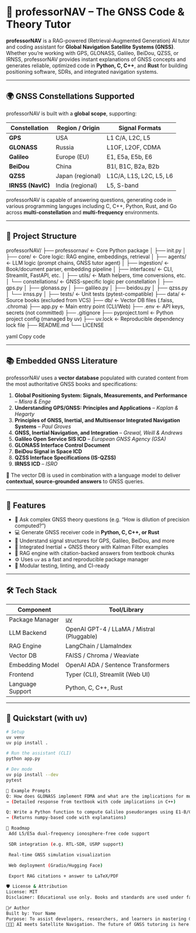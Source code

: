 # 📡 professorNAV – The GNSS Code & Theory Tutor

**professorNAV** is a RAG-powered (Retrieval-Augmented Generation) AI tutor and coding assistant for **Global Navigation Satellite Systems (GNSS)**. Whether you’re working with GPS, GLONASS, Galileo, BeiDou, QZSS, or IRNSS, professorNAV provides instant explanations of GNSS concepts and generates reliable, optimized code in **Python, C, C++**, and **Rust** for building positioning software, SDRs, and integrated navigation systems.

---

## 🌍 GNSS Constellations Supported

professorNAV is built with a **global scope**, supporting:

| Constellation    | Region / Origin       | Signal Formats             |
|------------------|------------------------|-----------------------------|
| **GPS**          | USA                    | L1 C/A, L2C, L5             |
| **GLONASS**      | Russia                 | L1OF, L2OF, CDMA            |
| **Galileo**      | Europe (EU)            | E1, E5a, E5b, E6            |
| **BeiDou**       | China                  | B1I, B1C, B2a, B2b          |
| **QZSS**         | Japan (regional)       | L1C/A, L1S, L2C, L5, L6     |
| **IRNSS (NavIC)**| India (regional)       | L5, S-band                  |

professorNAV is capable of answering questions, generating code in various programming languges including C, C++, Python, Rust, and Go across **multi-constellation** and **multi-frequency** environments.

---

## 📁 Project Structure

professorNAV/
├── professornav/ ← Core Python package
│ ├── init.py
│ ├── core/ ← Core logic: RAG engine, embeddings, retrieval
│ ├── agents/ ← LLM logic (prompt chains, GNSS tutor agent)
│ ├── ingestion/ ← Book/document parser, embedding pipeline
│ ├── interfaces/ ← CLI, Streamlit, FastAPI, etc.
│ ├── utils/ ← Math helpers, time conversions, etc.
│ └── constellations/ ← GNSS-specific logic per constellation
│ ├── gps.py
│ ├── glonass.py
│ ├── galileo.py
│ ├── beidou.py
│ ├── qzss.py
│ └── irnss.py
│
├── tests/ ← Unit tests (pytest-compatible)
├── data/ ← Source books (excluded from VCS)
├── db/ ← Vector DB files (.faiss, .chroma)
├── app.py ← Main entry point (CLI/Web)
├── .env ← API keys, secrets (not committed)
├── .gitignore
├── pyproject.toml ← Python project config (managed by uv)
├── uv.lock ← Reproducible dependency lock file
├── README.md
└── LICENSE

yaml
Copy code

---

## 📚 Embedded GNSS Literature

professorNAV uses a **vector database** populated with curated content from the most authoritative GNSS books and specifications:

1. **Global Positioning System: Signals, Measurements, and Performance** – *Misra & Enge*
2. **Understanding GPS/GNSS: Principles and Applications** – *Kaplan & Hegarty*
3. **Principles of GNSS, Inertial, and Multisensor Integrated Navigation Systems** – *Paul Groves*
4. **GNSS, Inertial Navigation, and Integration** – *Grewal, Weill & Andrews*
5. **Galileo Open Service SIS ICD** – *European GNSS Agency (GSA)*
6. **GLONASS Interface Control Document**
7. **BeiDou Signal in Space ICD**
8. **QZSS Interface Specifications (IS-QZSS)**
9. **IRNSS ICD** – *ISRO*

🧠 The vector DB is used in combination with a language model to deliver **contextual, source-grounded answers** to GNSS queries.

---

## 🧠 Features

- 💬 Ask complex GNSS theory questions (e.g. “How is dilution of precision computed?”)
- 💻 Generate GNSS receiver code in **Python, C, C++, or Rust**
- 📡 Understand signal structures for GPS, Galileo, BeiDou, and more
- 🧭 Integrated Inertial + GNSS theory with Kalman Filter examples
- 🧠 RAG engine with citation-backed answers from textbook chunks
- ⚙️ Uses `uv` as a fast and reproducible package manager
- 🧪 Modular testing, linting, and CI-ready

---

## 🛠️ Tech Stack

| Component        | Tool/Library                     |
|------------------|----------------------------------|
| Package Manager  | [uv](https://github.com/astral-sh/uv) |
| LLM Backend      | OpenAI GPT-4 / LLaMA / Mistral (Pluggable) |
| RAG Engine       | LangChain / LlamaIndex           |
| Vector DB        | FAISS / Chroma / Weaviate        |
| Embedding Model  | OpenAI ADA / Sentence Transformers |
| Frontend         | Typer (CLI), Streamlit (Web UI)  |
| Language Support | Python, C, C++, Rust             |

---

## 🧪 Quickstart (with uv)

```bash
# Setup
uv venv
uv pip install .

# Run the assistant (CLI)
python app.py

# Dev mode
uv pip install --dev
pytest

🤖 Example Prompts
Q: How does GLONASS implement FDMA and what are the implications for multi-constellation receivers?
→ (Detailed response from textbook with code implications in C++)

Q: Write a Python function to compute Galileo pseudoranges using E1-B/C signals
→ (Returns numpy-based code with explanations)

🧠 Roadmap
 Add L5/E5a dual-frequency ionosphere-free code support

 SDR integration (e.g. RTL-SDR, USRP support)

 Real-time GNSS simulation visualization

 Web deployment (Gradio/Hugging Face)

 Export RAG citations + answer to LaTeX/PDF

🛡️ License & Attribution
License: MIT
Disclaimer: Educational use only. Books and standards are used under fair use to build AI-based assistants. All content remains copyright of original authors.

🙋‍♂️ Author
Built by: Your Name
Purpose: To assist developers, researchers, and learners in mastering GNSS and building reliable navigation software.
🔨🤖🔧 AI meets Satellite Navigation. The future of GNSS tutoring is here."# professorNav" 
